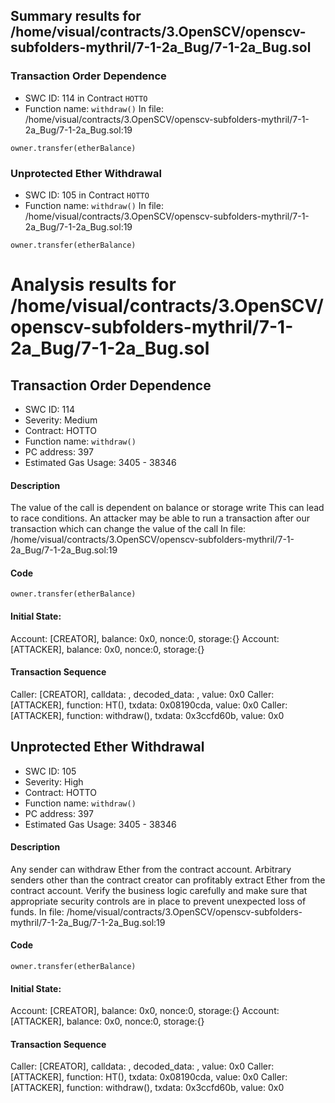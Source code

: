 ## Summary results for /home/visual/contracts/3.OpenSCV/openscv-subfolders-mythril/7-1-2a_Bug/7-1-2a_Bug.sol
### Transaction Order Dependence
- SWC ID: 114 in Contract `HOTTO`
- Function name: `withdraw()`
In file: /home/visual/contracts/3.OpenSCV/openscv-subfolders-mythril/7-1-2a_Bug/7-1-2a_Bug.sol:19
```
owner.transfer(etherBalance)
```
### Unprotected Ether Withdrawal
- SWC ID: 105 in Contract `HOTTO`
- Function name: `withdraw()`
In file: /home/visual/contracts/3.OpenSCV/openscv-subfolders-mythril/7-1-2a_Bug/7-1-2a_Bug.sol:19
```
owner.transfer(etherBalance)
```
# Analysis results for /home/visual/contracts/3.OpenSCV/openscv-subfolders-mythril/7-1-2a_Bug/7-1-2a_Bug.sol

## Transaction Order Dependence
- SWC ID: 114
- Severity: Medium
- Contract: HOTTO
- Function name: `withdraw()`
- PC address: 397
- Estimated Gas Usage: 3405 - 38346

#### Description

The value of the call is dependent on balance or storage write
This can lead to race conditions. An attacker may be able to run a transaction after our transaction which can change the value of the call
In file: /home/visual/contracts/3.OpenSCV/openscv-subfolders-mythril/7-1-2a_Bug/7-1-2a_Bug.sol:19

#### Code

```
owner.transfer(etherBalance)
```

#### Initial State:

Account: [CREATOR], balance: 0x0, nonce:0, storage:{}
Account: [ATTACKER], balance: 0x0, nonce:0, storage:{}

#### Transaction Sequence

Caller: [CREATOR], calldata: , decoded_data: , value: 0x0
Caller: [ATTACKER], function: HT(), txdata: 0x08190cda, value: 0x0
Caller: [ATTACKER], function: withdraw(), txdata: 0x3ccfd60b, value: 0x0


## Unprotected Ether Withdrawal
- SWC ID: 105
- Severity: High
- Contract: HOTTO
- Function name: `withdraw()`
- PC address: 397
- Estimated Gas Usage: 3405 - 38346

#### Description

Any sender can withdraw Ether from the contract account.
Arbitrary senders other than the contract creator can profitably extract Ether from the contract account. Verify the business logic carefully and make sure that appropriate security controls are in place to prevent unexpected loss of funds.
In file: /home/visual/contracts/3.OpenSCV/openscv-subfolders-mythril/7-1-2a_Bug/7-1-2a_Bug.sol:19

#### Code

```
owner.transfer(etherBalance)
```

#### Initial State:

Account: [CREATOR], balance: 0x0, nonce:0, storage:{}
Account: [ATTACKER], balance: 0x0, nonce:0, storage:{}

#### Transaction Sequence

Caller: [CREATOR], calldata: , decoded_data: , value: 0x0
Caller: [ATTACKER], function: HT(), txdata: 0x08190cda, value: 0x0
Caller: [ATTACKER], function: withdraw(), txdata: 0x3ccfd60b, value: 0x0


